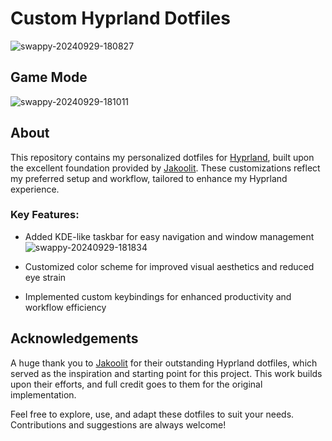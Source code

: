 # Custom Hyprland Dotfiles
![swappy-20240929-180827](https://github.com/user-attachments/assets/e07236fd-982a-48ea-b38a-883934f703d2)
## Game Mode
![swappy-20240929-181011](https://github.com/user-attachments/assets/0e5e9fad-6c69-412d-8f87-586622f705bd)


## About

This repository contains my personalized dotfiles for [Hyprland](https://github.com/hyprwm/Hyprland), built upon the excellent foundation provided by [Jakoolit](https://github.com/JaKooLit). These customizations reflect my preferred setup and workflow, tailored to enhance my Hyprland experience.


### Key Features:
- Added KDE-like taskbar for easy navigation and window management
![swappy-20240929-181834](https://github.com/user-attachments/assets/0f1613df-079f-48fa-a84b-67330de0b12f)

- Customized color scheme for improved visual aesthetics and reduced eye strain
- Implemented custom keybindings for enhanced productivity and workflow efficiency


## Acknowledgements

A huge thank you to [Jakoolit](https://github.com/JaKooLit) for their outstanding Hyprland dotfiles, which served as the inspiration and starting point for this project. This work builds upon their efforts, and full credit goes to them for the original implementation.

Feel free to explore, use, and adapt these dotfiles to suit your needs. Contributions and suggestions are always welcome!
